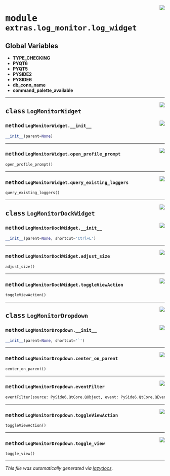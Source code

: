 <!-- markdownlint-disable -->

<a href="https://github.com/qtstrap/qtstrap/blob/master\qtstrap\extras\log_monitor\log_widget.py#L0"><img align="right" style="float:right;" src="https://img.shields.io/badge/-source-cccccc?style=flat-square"></a>

# <kbd>module</kbd> `extras.log_monitor.log_widget`




**Global Variables**
---------------
- **TYPE_CHECKING**
- **PYQT6**
- **PYQT5**
- **PYSIDE2**
- **PYSIDE6**
- **db_conn_name**
- **command_palette_available**


---

<a href="https://github.com/qtstrap/qtstrap/blob/master\qtstrap\extras\log_monitor\log_widget.py#L16"><img align="right" style="float:right;" src="https://img.shields.io/badge/-source-cccccc?style=flat-square"></a>

## <kbd>class</kbd> `LogMonitorWidget`




<a href="https://github.com/qtstrap/qtstrap/blob/master\qtstrap\extras\log_monitor\log_widget.py#L17"><img align="right" style="float:right;" src="https://img.shields.io/badge/-source-cccccc?style=flat-square"></a>

### <kbd>method</kbd> `LogMonitorWidget.__init__`

```python
__init__(parent=None)
```








---

<a href="https://github.com/qtstrap/qtstrap/blob/master\qtstrap\extras\log_monitor\log_widget.py#L38"><img align="right" style="float:right;" src="https://img.shields.io/badge/-source-cccccc?style=flat-square"></a>

### <kbd>method</kbd> `LogMonitorWidget.open_profile_prompt`

```python
open_profile_prompt()
```





---

<a href="https://github.com/qtstrap/qtstrap/blob/master\qtstrap\extras\log_monitor\log_widget.py#L50"><img align="right" style="float:right;" src="https://img.shields.io/badge/-source-cccccc?style=flat-square"></a>

### <kbd>method</kbd> `LogMonitorWidget.query_existing_loggers`

```python
query_existing_loggers()
```






---

<a href="https://github.com/qtstrap/qtstrap/blob/master\qtstrap\extras\log_monitor\log_widget.py#L59"><img align="right" style="float:right;" src="https://img.shields.io/badge/-source-cccccc?style=flat-square"></a>

## <kbd>class</kbd> `LogMonitorDockWidget`




<a href="https://github.com/qtstrap/qtstrap/blob/master\qtstrap\extras\log_monitor\log_widget.py#L60"><img align="right" style="float:right;" src="https://img.shields.io/badge/-source-cccccc?style=flat-square"></a>

### <kbd>method</kbd> `LogMonitorDockWidget.__init__`

```python
__init__(parent=None, shortcut='Ctrl+L')
```








---

<a href="https://github.com/qtstrap/qtstrap/blob/master\qtstrap\extras\log_monitor\log_widget.py#L84"><img align="right" style="float:right;" src="https://img.shields.io/badge/-source-cccccc?style=flat-square"></a>

### <kbd>method</kbd> `LogMonitorDockWidget.adjust_size`

```python
adjust_size()
```





---

<a href="https://github.com/qtstrap/qtstrap/blob/master\qtstrap\extras\log_monitor\log_widget.py#L88"><img align="right" style="float:right;" src="https://img.shields.io/badge/-source-cccccc?style=flat-square"></a>

### <kbd>method</kbd> `LogMonitorDockWidget.toggleViewAction`

```python
toggleViewAction()
```






---

<a href="https://github.com/qtstrap/qtstrap/blob/master\qtstrap\extras\log_monitor\log_widget.py#L94"><img align="right" style="float:right;" src="https://img.shields.io/badge/-source-cccccc?style=flat-square"></a>

## <kbd>class</kbd> `LogMonitorDropdown`




<a href="https://github.com/qtstrap/qtstrap/blob/master\qtstrap\extras\log_monitor\log_widget.py#L95"><img align="right" style="float:right;" src="https://img.shields.io/badge/-source-cccccc?style=flat-square"></a>

### <kbd>method</kbd> `LogMonitorDropdown.__init__`

```python
__init__(parent=None, shortcut='`')
```








---

<a href="https://github.com/qtstrap/qtstrap/blob/master\qtstrap\extras\log_monitor\log_widget.py#L136"><img align="right" style="float:right;" src="https://img.shields.io/badge/-source-cccccc?style=flat-square"></a>

### <kbd>method</kbd> `LogMonitorDropdown.center_on_parent`

```python
center_on_parent()
```





---

<a href="https://github.com/qtstrap/qtstrap/blob/master\qtstrap\extras\log_monitor\log_widget.py#L114"><img align="right" style="float:right;" src="https://img.shields.io/badge/-source-cccccc?style=flat-square"></a>

### <kbd>method</kbd> `LogMonitorDropdown.eventFilter`

```python
eventFilter(source: PySide6.QtCore.QObject, event: PySide6.QtCore.QEvent) → bool
```





---

<a href="https://github.com/qtstrap/qtstrap/blob/master\qtstrap\extras\log_monitor\log_widget.py#L123"><img align="right" style="float:right;" src="https://img.shields.io/badge/-source-cccccc?style=flat-square"></a>

### <kbd>method</kbd> `LogMonitorDropdown.toggleViewAction`

```python
toggleViewAction()
```





---

<a href="https://github.com/qtstrap/qtstrap/blob/master\qtstrap\extras\log_monitor\log_widget.py#L129"><img align="right" style="float:right;" src="https://img.shields.io/badge/-source-cccccc?style=flat-square"></a>

### <kbd>method</kbd> `LogMonitorDropdown.toggle_view`

```python
toggle_view()
```








---

_This file was automatically generated via [lazydocs](https://github.com/ml-tooling/lazydocs)._
